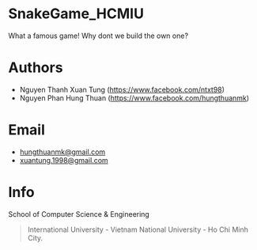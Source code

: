# SnakeGame_HCMIU
What a famous game! Why dont we build the own one?
# Authors
  + Nguyen Thanh Xuan Tung (https://www.facebook.com/ntxt98)
  + Nguyen Phan Hung Thuan (https://www.facebook.com/hungthuanmk)
# Email
  + hungthuanmk@gmail.com
  + xuantung.1998@gmail.com
# Info
School of Computer Science & Engineering
> International University - Vietnam National University - Ho Chi Minh City.
